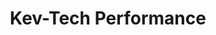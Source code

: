 ---
title: "Kev-Tech Performance"
url: /saint-boniface/kev-tech-performance/
shop: Autowerkstatt
---